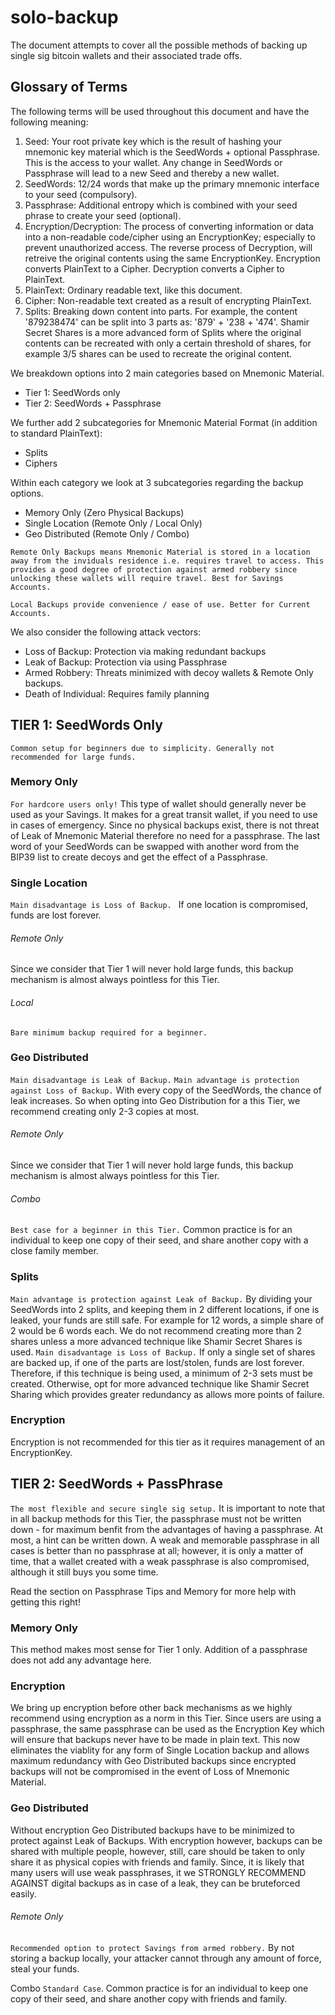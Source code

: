 # solo-backup

The document attempts to cover all the possible methods of backing up single sig bitcoin wallets and their associated trade offs.

## Glossary of Terms
The following terms will be used throughout this document and have the following meaning:

1. Seed: Your root private key which is the result of hashing your mnemonic key material which is the SeedWords + optional Passphrase. This is the access to your wallet. Any change in SeedWords or Passphrase will lead to a new Seed and thereby a new wallet.
2. SeedWords: 12/24 words that make up the primary mnemonic interface to your seed (compulsory).
3. Passphrase: Additional entropy which is combined with your seed phrase to create your seed (optional).
4. Encryption/Decryption: The process of converting information or data into a non-readable code/cipher using an EncryptionKey; especially to prevent unauthorized access. The reverse process of Decryption, will retreive the original contents using the same EncryptionKey. Encryption converts PlainText to a Cipher. Decryption converts a Cipher to PlainText.
5.  PlainText: Ordinary readable text, like this document.
6. Cipher: Non-readable text created as a result of encrypting PlainText.
7. Splits: Breaking down content into parts. For example, the content '879238474' can be split into 3 parts as: '879' + '238 + '474'. Shamir Secret Shares is a more advanced form of Splits where the original contents can be recreated with only a certain threshold of shares, for example 3/5 shares can be used to recreate the original content.

We breakdown options into 2 main categories based on Mnemonic Material. 
- Tier 1: SeedWords only
- Tier 2: SeedWords + Passphrase

We further add 2 subcategories for Mnemonic Material Format (in addition to standard PlainText):
- Splits
- Ciphers

Within each category we look at 3 subcategories regarding the backup options. 
- Memory Only (Zero Physical Backups)
- Single Location (Remote Only / Local Only)
- Geo Distributed (Remote Only / Combo)

`Remote Only Backups means Mnemonic Material is stored in a location away from the inviduals residence i.e. requires travel to access. This provides a good degree of protection against armed robbery since unlocking these wallets will require travel. Best for Savings Accounts.`

`Local Backups provide convenience / ease of use. Better for Current Accounts.`

We also consider the following attack vectors:
- Loss of Backup: Protection via making redundant backups
- Leak of Backup: Protection via using Passphrase
- Armed Robbery: Threats minimized with decoy wallets & Remote Only backups.
- Death of Individual: Requires family planning

## TIER 1:  SeedWords Only

`Common setup for beginners due to simplicity. Generally not recommended for large funds. `

### Memory Only
`For hardcore users only!`
This type of wallet should generally never be used as your Savings. It makes for a great transit wallet, if you need to use in cases of emergency. Since no physical backups exist, there is not threat of Leak of Mnemonic Material therefore no need for a passphrase. The last word of your SeedWords can be swapped with another word from the BIP39 list to create decoys and get the effect of a Passphrase.

### Single Location 
`Main disadvantage is Loss of Backup. `
If one location is compromised, funds are lost forever.

###### Remote Only
Since we consider that Tier 1 will never hold large funds, this backup mechanism is almost always pointless for this Tier.

###### Local
`Bare minimum backup required for a beginner.`

### Geo Distributed
`Main disadvantage is Leak of Backup.`
`Main advantage is protection against Loss of Backup.`
With every copy of the SeedWords, the chance of leak increases. So when opting into Geo Distribution for a this Tier, we recommend creating only 2-3 copies at most.

###### Remote Only
Since we consider that Tier 1 will never hold large funds, this backup mechanism is almost always pointless for this Tier.

###### Combo
`Best case for a beginner in this Tier.`
Common practice is for an individual to keep one copy of their seed, and share another copy with a close family member. 

### Splits
`Main advantage is protection against Leak of Backup.`
By dividing your SeedWords into 2 splits, and keeping them in 2 different locations, if one is leaked, your funds are still safe. For example for 12 words, a simple share of 2 would be 6 words each. We do not recommend creating more than 2 shares unless a more advanced technique like Shamir Secret Shares is used.
`Main disadvantage is Loss of Backup.`
If only a single set of shares are backed up, if one of the parts are lost/stolen, funds are lost forever. 
Therefore, if this technique is being used, a minimum of 2-3 sets must be created. Otherwise, opt for more advanced technique like Shamir Secret Sharing which provides greater redundancy as allows more points of failure.

### Encryption
Encryption is not recommended for this tier as it requires management of an EncryptionKey.


## TIER 2:  SeedWords + PassPhrase
`The most flexible and secure single sig setup.`
It is important to note that in all backup methods for this Tier, the passphrase must not be written down - for maximum benfit from the advantages of having a passphrase. At most, a hint can be written down.
A weak and memorable passphrase in all cases is better than no passphrase at all; however, it is only a matter of time, that a wallet created with a weak passphrase is also compromised, although it still buys you some time.

Read the section on Passphrase Tips and Memory for more help with getting this right!

### Memory Only
This method makes most sense for Tier 1 only. Addition of a passphrase does not add any advantage here.

### Encryption
We bring up encryption before other back mechanisms as we highly recommend using encryption as a norm in this Tier. Since users are using a passphrase, the same passphrase can be used as the Encryption Key which will ensure that backups never have to be made in plain text. 
This now eliminates the viablity for any form of Single Location backup and allows maximum redundancy with Geo Distributed backups since encrypted backups will not be compromised in the event of Loss of Mnemonic Material.

### Geo Distributed
Without encryption Geo Distributed backups have to be minimized to protect against Leak of Backups. With encryption however, backups can be shared with multiple people, however, still, care should be taken to only share it as physical copies with friends and family. Since, it is likely that many users will use weak passphrases, it we STRONGLY RECOMMEND AGAINST digital backups as in case of a leak, they can be bruteforced easily.

###### Remote Only
`Recommended option to protect Savings from armed robbery.`
By not storing a backup locally, your attacker cannot through any amount of force, steal your funds. 

Combo
`Standard Case`.
Common practice is for an individual to keep one copy of their seed, and share another copy with friends and family. 
